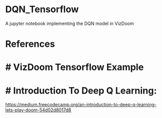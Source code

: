 # DQN_Tensorflow
A jupyter notebook implementing the DQN model in VizDoom

# References
# # VizDoom Tensorflow Example
# # Introduction To Deep Q Learning:
https://medium.freecodecamp.org/an-introduction-to-deep-q-learning-lets-play-doom-54d02d8017d8
